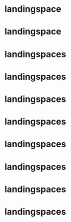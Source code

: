 # landingspace
# landingspace
# landingspaces
# landingspaces
# landingspaces
# landingspaces
# landingspaces
# landingspaces
# landingspaces
# landingspaces

